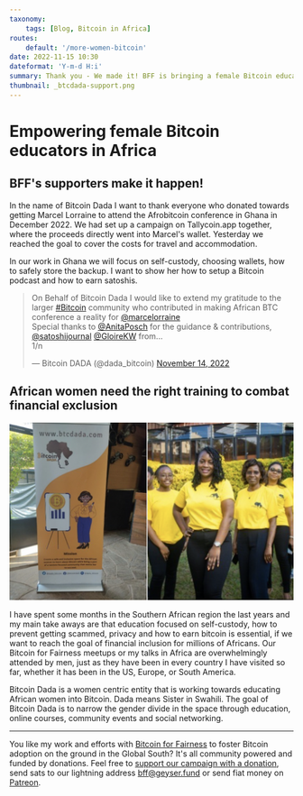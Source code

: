 ```yaml
---
taxonomy:
    tags: [Blog, Bitcoin in Africa]
routes:
    default: '/more-women-bitcoin'
date: 2022-11-15 10:30
dateformat: 'Y-m-d H:i'
summary: Thank you - We made it! BFF is bringing a female Bitcoin educator to the Afro Bitcoin conference in Ghana. Marcel Lorraine has founded Bitcoin Dada a women centric entity focussed on providing the right education to the African woman.
thumbnail: _btcdada-support.png
---
```


# Empowering female Bitcoin educators in Africa

## BFF's supporters make it happen!

In the name of Bitcoin Dada I want to thank everyone who donated towards getting Marcel Lorraine to attend the Afrobitcoin conference in Ghana in December 2022. We had set up a campaign on Tallycoin.app together, where the proceeds directly went into Marcel's wallet. Yesterday we reached the goal to cover the costs for travel and accommodation.

In our work in Ghana we will focus on self-custody, choosing wallets, how to safely store the backup. I want to show her how to setup a Bitcoin podcast and how to earn satoshis.

<blockquote class="twitter-tweet"><p lang="en" dir="ltr">On Behalf of Bitcoin Dada I would like to extend my gratitude to the larger <a href="https://twitter.com/hashtag/Bitcoin?src=hash&amp;ref_src=twsrc%5Etfw">#Bitcoin</a> community who contributed in making African BTC conference a reality for <a href="https://twitter.com/marcelorraine?ref_src=twsrc%5Etfw">@marcelorraine</a> <br>Special thanks to <a href="https://twitter.com/AnitaPosch?ref_src=twsrc%5Etfw">@AnitaPosch</a> for the guidance &amp; contributions, <a href="https://twitter.com/SatoshiJournal?ref_src=twsrc%5Etfw">@satoshijournal</a> <a href="https://twitter.com/GloireKW?ref_src=twsrc%5Etfw">@GloireKW</a> from...<br>1/n</p>&mdash; Bitcoin DADA (@dada_bitcoin) <a href="https://twitter.com/dada_bitcoin/status/1592286052336766983?ref_src=twsrc%5Etfw">November 14, 2022</a></blockquote> <script async src="https://platform.twitter.com/widgets.js" charset="utf-8"></script>

## African women need the right training to combat financial exclusion

![Dada means Sister in Swahili](_btcdada.png)

I have spent some months in the Southern African region the last years and my main take aways are that education focused on self-custody, how to prevent getting scammed, privacy and how to earn bitcoin is essential, if we want to reach the goal of financial inclusion for millions of Africans. Our Bitcoin for Fairness meetups or my talks in Africa are overwhelmingly attended by men, just as they have been in every country I have visited so far, whether it has been in the US, Europe, or South America.

Bitcoin Dada is a women centric entity that is working towards educating African women into Bitcoin. Dada means Sister in Swahili. The goal of Bitcoin Dada is to narrow the gender divide in the space through education, online courses, community events and social networking.

---
You like my work and efforts with [Bitcoin for Fairness](https://bffbtc.org) to foster Bitcoin adoption on the ground in the Global South? It's all community powered and funded by donations. Feel free to [support our campaign with a donation](https://anita.link/geyser), send sats to our lightning address bff@geyser.fund or send fiat money on [Patreon](https://patreon.com/anitaposch).

